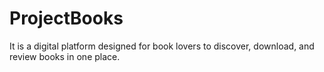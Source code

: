 # ProjectBooks
It is a digital platform designed for book lovers to discover, download, and review books in one place.
